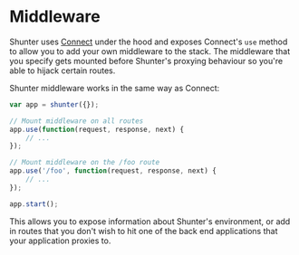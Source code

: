 
Middleware
==========

Shunter uses [Connect](https://github.com/senchalabs/connect) under the hood and exposes Connect's `use` method to allow you to add your own middleware to the stack. The middleware that you specify gets mounted before Shunter's proxying behaviour so you're able to hijack certain routes.

Shunter middleware works in the same way as Connect:

```js
var app = shunter({});

// Mount middleware on all routes
app.use(function(request, response, next) {
    // ...
});

// Mount middleware on the /foo route
app.use('/foo', function(request, response, next) {
    // ...
});

app.start();
```

This allows you to expose information about Shunter's environment, or add in routes that you don't wish to hit one of the back end applications that your application proxies to.
